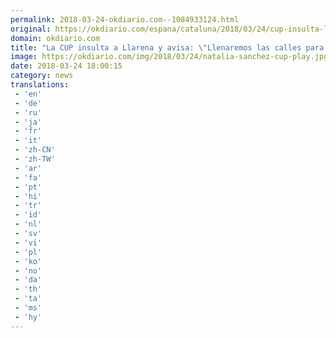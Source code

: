 ```yaml
---
permalink: 2018-03-24-okdiario.com--1084933124.html
original: https://okdiario.com/espana/cataluna/2018/03/24/cup-insulta-llarena-avisa-llenaremos-calles-vaciar-prisiones-2018241
domain: okdiario.com
title: "La CUP insulta a Llarena y avisa: \"Llenaremos las calles para vaciar las prisiones""
image: https://okdiario.com/img/2018/03/24/natalia-sanchez-cup-play.jpg
date: 2018-03-24 18:00:15
category: news
translations: 
 - 'en'
 - 'de'
 - 'ru'
 - 'ja'
 - 'fr'
 - 'it'
 - 'zh-CN'
 - 'zh-TW'
 - 'ar'
 - 'fa'
 - 'pt'
 - 'hi'
 - 'tr'
 - 'id'
 - 'nl'
 - 'sv'
 - 'vi'
 - 'pl'
 - 'ko'
 - 'no'
 - 'da'
 - 'th'
 - 'ta'
 - 'ms'
 - 'hy'
---
```


